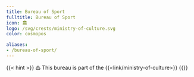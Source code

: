 ```yaml
---
title: Bureau of Sport
fulltitle: Bureau of Sport
icon: 🏛️
logo: /svg/crests/ministry-of-culture.svg
color: cosmopos

aliases:
- /bureau-of-sport/
---
```

{{< hint >}}
߷ This bureau is part of the {{<link/ministry-of-culture>}}
{{</hint>}}